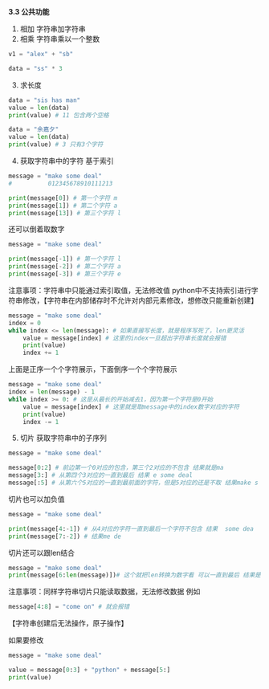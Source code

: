 **3.3 公共功能**
1. 相加 字符串加字符串
2. 相乘 字符串乘以一个整数

```python
v1 = "alex" + "sb"

data = "ss" * 3
```

3. 求长度
```python
data = "sis has man"
value = len(data)
print(value) # 11 包含两个空格

data = "余嘉夕"  
value = len(data)  
print(value) # 3 只有3个字符
```

4. 获取字符串中的字符 基于索引
```python
message = "make some deal"
#          012345678910111213

print(message[0]) # 第一个字符 m
print(message[1]) # 第二个字符 a
print(message[13]) # 第三个字符 l
```
还可以倒着取数字
```python
message = "make some deal"

print(message[-1]) # 第一个字符 l
print(message[-2]) # 第二个字符 a
print(message[-3]) # 第三个字符 e
```
注意事项：字符串中只能通过索引取值，无法修改值
python中不支持索引进行字符串修改，【字符串在内部储存时不允许对内部元素修改，想修改只能重新创建】

```python
message = "make some deal"
index = 0
while index <= len(message): # 如果直接写长度，就是程序写死了，len更灵活
	value = message[index] # 这里的index一旦超出字符串长度就会报错
	print(value)
	index += 1
```
上面是正序一个个字符展示，下面倒序一个个字符展示
```python
message = "make some deal"
index = len(message) - 1
while index >= 0: # 这是从最长的开始减去1，因为第一个字符是0开始
	value = message[index] # 这里就是取message中的index数字对应的字符
	print(value)
	index -= 1
```

5. 切片 获取字符串中的子序列
```python
message = "make some deal"

message[0:2] # 前边第一个0对应的包含，第三个2对应的不包含 结果就是ma
message[3:] # 从第四个3对应的一直到最后 结果 e some deal
message[:5] # 从第六个5对应的一直到最前面的字符，但是5对应的还是不取 结果make s
```
切片也可以加负值
```python
message = "make some deal"

print(message[4:-1]) # 从4对应的字符一直到最后一个字符不包含 结果  some dea
print(message[7:-2]) # 结果me de
```
切片还可以跟len结合
```python
message = "make some deal"
print(message[6:len(message)])# 这个就把len转换为数字看 可以一直到最后 结果是 ome deal
```
注意事项：同样字符串切片只能读取数据，无法修改数据
例如
```python
message[4:8] = "come on" # 就会报错
```
【字符串创建后无法操作，原子操作】

如果要修改
```python
message = "make some deal"

value = message[0:3] + "python" + message[5:]
print(value)
```